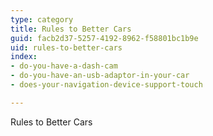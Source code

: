 ```yaml
---
type: category
title: Rules to Better Cars
guid: facb2d37-5257-4192-8962-f58801bc1b9e
uid: rules-to-better-cars
index:
- do-you-have-a-dash-cam
- do-you-have-an-usb-adaptor-in-your-car
- does-your-navigation-device-support-touch

---
```


Rules to Better Cars

